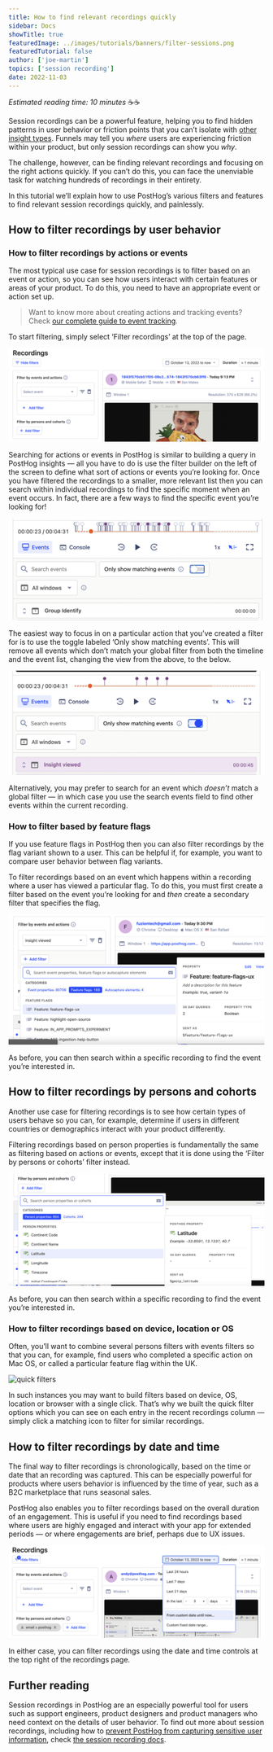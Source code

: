 ```yaml
---
title: How to find relevant recordings quickly
sidebar: Docs
showTitle: true
featuredImage: ../images/tutorials/banners/filter-sessions.png
featuredTutorial: false
author: ['joe-martin']
topics: ['session recording']
date: 2022-11-03
---
```


_Estimated reading time: 10 minutes_ ☕☕

Session recordings can be a powerful feature, helping you to find hidden patterns in user behavior or friction points that you can’t isolate with [other insight types](/manual/insights). Funnels may tell you _where_ users are experiencing friction within your product, but only session recordings can show you _why_. 

The challenge, however, can be finding relevant recordings and focusing on the right actions quickly. If you can’t do this, you can face the unenviable task for watching hundreds of recordings in their entirety. 

In this tutorial we’ll explain how to use PostHog’s various filters and features to find relevant session recordings quickly, and painlessly. 

## How to filter recordings by user behavior

### How to filter recordings by actions or events

The most typical use case for session recordings is to filter based on an event or action, so you can see how users interact with certain features or areas of your product. To do this, you need to have an appropriate event or action set up. 

> Want to know more about creating actions and tracking events? Check [our complete guide to event tracking](/tutorials/event-tracking-guide). 

To start filtering, simply select ‘Filter recordings’ at the top of the page. 

![search for recording events](../images/tutorials/session-recordings/filter-events-session-recording.png)

Searching for actions or events in PostHog is similar to building a query in PostHog insights — all you have to do is use the filter builder on the left of the screen to define what sort of actions or events you’re looking for. 
Once you have filtered the recordings to a smaller, more relevant list then you can search within individual recordings to find the specific moment when an event occurs. In fact, there are a few ways to find the specific event you’re looking for!

![global filter off](../images/tutorials/session-recordings/recording-filter-off.png)

The easiest way to focus in on a particular action that you’ve created a filter for is to use the toggle labeled ‘Only show matching events’. This will remove all events which don’t match your global filter from both the timeline and the event list, changing the view from the above, to the below. 

![global filter on](../images/tutorials/session-recordings/recording-filter-on.png)

Alternatively, you may prefer to search for an event which _doesn’t_ match a global filter — in which case you use the search events field to find other events within the current recording. 

### How to filter based by feature flags

If you use feature flags in PostHog then you can also filter recordings by the flag variant shown to a user. This can be helpful if, for example, you want to compare user behavior between flag variants. 

To filter recordings based on an event which happens within a recording where a user has viewed a particular flag. To do this, you must first create a filter based on the event you’re looking for and _then_ create a secondary filter that specifies the flag. 

![feature flag recording filter](../images/tutorials/session-recordings/search-recording-flag.png)

As before, you can then search within a specific recording to find the event you’re interested in. 

## How to filter recordings by persons and cohorts

Another use case for filtering recordings is to see how certain types of users behave so you can, for example, determine if users in different countries or demographics interact with your product differently.

Filtering recordings based on person properties is fundamentally the same as filtering based on actions or events, except that it is done using the ‘Filter by persons or cohorts’ filter instead. 

![filter persons recordings](../images/tutorials/session-recordings/filter-persons-recordings.png)

As before, you can then search within a specific recording to find the event you’re interested in. 

### How to filter recordings based on device, location or OS
Often, you’ll want to combine several persons filters with events filters so that you can, for example, find users who completed a specific action on Mac OS, or called a particular feature flag within the UK. 

![quick filters](../images/tutorials/session-recordings/quick-filters-recordings.png)

In such instances you may want to build filters based on device, OS, location or browser with a single click. That’s why we built the quick filter options which you can see on each entry in the recent recordings column — simply click a matching icon to filter for similar recordings. 

## How to filter recordings by date and time

The final way to filter recordings is chronologically, based on the time or date that an recording was captured. This can be especially powerful for products where users behavior is influenced by the time of year, such as a B2C marketplace that runs seasonal sales.

PostHog also enables you to filter recordings based on the overall duration of an engagement. This is useful if you need to find recordings based where users are highly engaged and interact with your app for extended periods — or where engagements are brief, perhaps due to UX issues. 

![filter recording by time](../images/tutorials/session-recordings/filter-recordings-time.png)

In either case, you can filter recordings using the date and time controls at the top right of the recordings page. 

## Further reading

Session recordings in PostHog are an especially powerful tool for users such as support engineers, product designers and product managers who need context on the details of user behavior. To find out more about session recordings, including how to [prevent PostHog from capturing sensitive user information](/manual/recordings#ignoring-sensitive-elements), check [the session recording docs](/manual/recordings). 
